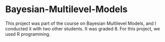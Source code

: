 # Bayesian-Multilevel-Models

This project was part of the course on Bayesian Multilevel Models, and I conducted it with two other students. It was graded 8. For this project, we used R programming.
